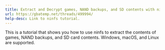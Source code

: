 ```yaml
---
title: Extract and Decrypt games, NAND backups, and SD contents with ninfs
url: https://gbatemp.net/threads/499994/
help-desc: Link to ninfs tutorial.
---
```


This is a tutorial that shows you how to use ninfs to extract the contents of games, NAND backups, and SD card contents. Windows, macOS, and Linux are supported.
